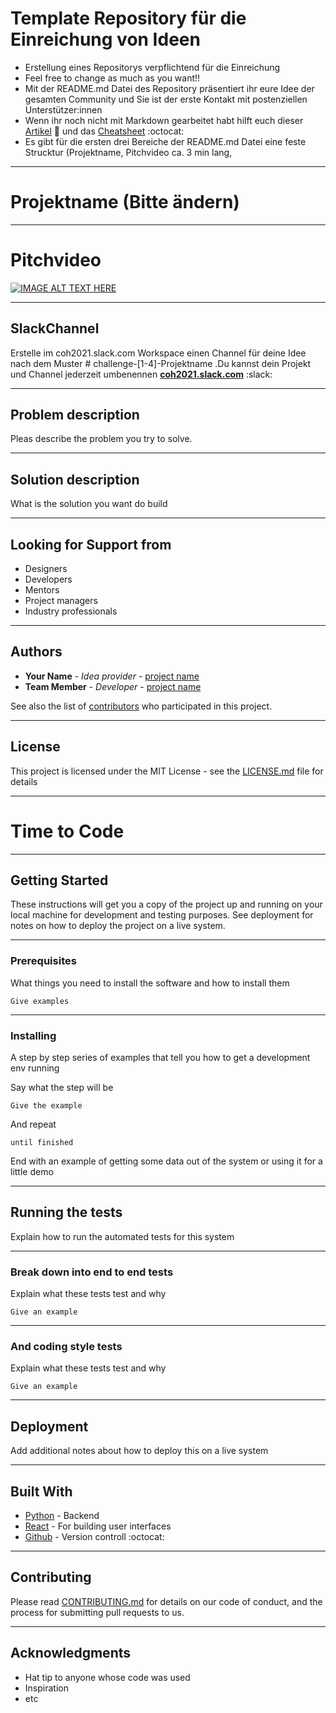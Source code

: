 # Template Repository für die Einreichung von Ideen

* Erstellung eines Repositorys verpflichtend für die Einreichung
* Feel free to change as much as you want!!
* Mit der README.md Datei des Repository präsentiert ihr eure Idee der gesamten Community und Sie ist der erste Kontakt mit postenziellen Unterstützer:innen
* Wenn ihr noch nicht mit Markdown gearbeitet habt hilft euch dieser [Artikel](https://guides.github.com/features/mastering-markdown/) :bookmark_tabs: und das [Cheatsheet](https://guides.github.com/pdfs/markdown-cheatsheet-online.pdf) :octocat: 
* Es gibt für die ersten drei Bereiche der README.md Datei eine feste Strucktur (Projektname, Pitchvideo ca. 3 min lang, 

---
# Projektname (Bitte ändern)

---
# Pitchvideo
[![IMAGE ALT TEXT HERE](https://challengeonehealth.com/wp-content/uploads/2020/12/Challenge-One-Health-Hackathon-Online-1-scaled.jpg)](https://challengeonehealth.com/wp-content/uploads/2021/02/was_ist_ein_hackaton.mp4)

---
## SlackChannel

Erstelle im coh2021.slack.com Workspace einen Channel für deine Idee nach dem Muster # challenge-[1-4]-Projektname .Du kannst dein Projekt und Channel jederzeit umbenennen [**coh2021.slack.com**](https://join.slack.com/t/coh21/shared_invite/zt-n7x97n34-x5E3MAoL869yCBPUhoskrg) :slack:

---
## Problem description 

Pleas describe the problem you try to solve.

---
## Solution description 

What is the solution you want do build

---
## Looking for Support from
* Designers
* Developers
* Mentors
* Project managers
* Industry professionals

---
## Authors

* **Your Name** - *Idea provider* - [project name](https://github.com/projectname)
* **Team Member** - *Developer* - [project name](https://github.com/projectname)

See also the list of [contributors](https://github.com/your/project/contributors) who participated in this project.

---
## License

This project is licensed under the MIT License - see the [LICENSE.md](LICENSE.md) file for details

---
# Time to Code

---
## Getting Started

These instructions will get you a copy of the project up and running on your local machine for development and testing purposes. See deployment for notes on how to deploy the project on a live system.

---
### Prerequisites

What things you need to install the software and how to install them

```
Give examples
```

---
### Installing

A step by step series of examples that tell you how to get a development env running

Say what the step will be

```
Give the example
```

And repeat

```
until finished
```

End with an example of getting some data out of the system or using it for a little demo

---
## Running the tests

Explain how to run the automated tests for this system

---
### Break down into end to end tests

Explain what these tests test and why

```
Give an example
```

---
### And coding style tests

Explain what these tests test and why

```
Give an example
```

---
## Deployment

Add additional notes about how to deploy this on a live system

---
## Built With

* [Python](https://www.python.org/) - Backend
* [React](https://reactjs.org/) - For building user interfaces
* [Github](https://github.com/github) - Version controll :octocat:

---
## Contributing

Please read [CONTRIBUTING.md](https://gist.github.com/PurpleBooth/b24679402957c63ec426) for details on our code of conduct, and the process for submitting pull requests to us.

---
## Acknowledgments

* Hat tip to anyone whose code was used
* Inspiration
* etc
